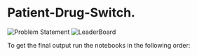 # Patient-Drug-Switch.

![Problem Statement](https://github.com/nikhilmishradevelop/MachineHack-ZS-Drug-Switch/blob/master/problem_statement.png)
![LeaderBoard](https://github.com/nikhilmishradevelop/MachineHack-ZS-Drug-Switch/blob/master/leaderboard.png)


To get the final output run the notebooks in the following order:


